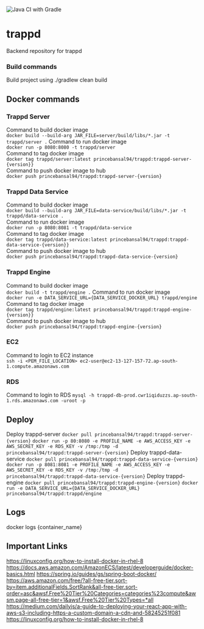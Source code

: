 ![Java CI with Gradle](https://github.com/princebansal/trappd/workflows/Java%20CI%20with%20Gradle/badge.svg?branch=master)

# trappd
Backend repository for trappd

### Build commands
Build project using
./gradlew clean build

## Docker commands
### Trappd Server
Command to build docker image <br>
`docker build --build-arg JAR_FILE=server/build/libs/*.jar -t trappd/server .`
Command to run docker image <br>
`docker run -p 8080:8080 -t trappd/server` <br>
Command to tag docker image <br>
`docker tag trappd/server:latest princebansal94/trappd:trappd-server-{version}}` <br>
Command to push docker image to hub <br>
`docker push princebansal94/trappd:trappd-server-{version}` <br>
### Trappd Data Service <br>
Command to build docker image <br>
`docker build --build-arg JAR_FILE=data-service/build/libs/*.jar -t trappd/data-service .` <br>
Command to run docker image <br>
`docker run -p 8080:8081 -t trappd/data-service` <br>
Command to tag docker image <br>
`docker tag trappd/data-service:latest princebansal94/trappd:trappd-data-service-{version}}` <br>
Command to push docker image to hub <br>
`docker push princebansal94/trappd:trappd-data-service-{version}` <br>
### Trappd Engine
Command to build docker image <br>
`docker build -t trappd/engine .`
Command to run docker image <br>
`docker run -e DATA_SERVICE_URL={DATA_SERVICE_DOCKER_URL} trappd/engine` <br>
Command to tag docker image <br>
`docker tag trappd/engine:latest princebansal94/trappd:trappd-engine-{version}}` <br>
Command to push docker image to hub <br>
`docker push princebansal94/trappd:trappd-engine-{version}` <br>

### EC2
Command to login to EC2 instance <br>
`ssh -i <PEM_FILE_LOCATION> ec2-user@ec2-13-127-157-72.ap-south-1.compute.amazonaws.com` <br>

### RDS
Command to login to RDS
`mysql -h trappd-db-prod.cwr1iqiduzzs.ap-south-1.rds.amazonaws.com -uroot -p`

## Deploy
Deploy trappd-server
`docker pull princebansal94/trappd:trappd-server-{version}`
`docker run -p 80:8080 -e PROFILE_NAME -e AWS_ACCESS_KEY -e AWS_SECRET_KEY -e RDS_KEY -v /tmp:/tmp -d princebansal94/trappd:trappd-server-{version}`
Deploy trappd-data-service
`docker pull princebansal94/trappd:trappd-data-service-{version}`
`docker run -p 8081:8081 -e PROFILE_NAME -e AWS_ACCESS_KEY -e AWS_SECRET_KEY -e RDS_KEY -v /tmp:/tmp -d princebansal94/trappd:trappd-data-service-{version}`
Deploy trappd-engine
`docker pull princebansal94/trappd:trappd-engine-{version}`
`docker run -e DATA_SERVICE_URL={DATA_SERVICE_DOCKER_URL} princebansal94/trappd:trappd/engine`

## Logs
docker logs {container_name}

## Important Links
https://linuxconfig.org/how-to-install-docker-in-rhel-8
https://docs.aws.amazon.com/AmazonECS/latest/developerguide/docker-basics.html
https://spring.io/guides/gs/spring-boot-docker/
https://aws.amazon.com/free/?all-free-tier.sort-by=item.additionalFields.SortRank&all-free-tier.sort-order=asc&awsf.Free%20Tier%20Categories=categories%23compute&awsm.page-all-free-tier=1&awsf.Free%20Tier%20Types=*all
https://medium.com/dailyjs/a-guide-to-deploying-your-react-app-with-aws-s3-including-https-a-custom-domain-a-cdn-and-58245251f081
https://linuxconfig.org/how-to-install-docker-in-rhel-8